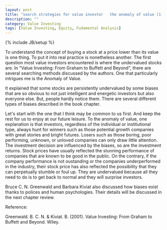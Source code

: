 ```yaml
---
layout: post
title: "search strategies for value investor   the anomaly of value (1)"
description: ""
category: Value Investing
tags: [Value Investing, Equity, Fudamental Analysis]
---
```

{% include JB/setup %}

To understand the concept of buying a stock at a price lower than its value is one thing. To put it into real practice is nonetheless another. The first question most value investors encountered is where the undervalued stocks are. In "Value Investing: From Graham to Buffett and Beyond", there are several searching methods discussed by the authors. One that particularly intrigues me is the Anomaly of Value.

It explained that some stocks are persistently undervalued by some biases that are so obvious to not just intelligent and energetic investors but also everyone else. But, people hardly notice them. There are several different types of biases described in the book chapter.

Let's start with the one that I think may be common to us first. And keep the rest for us to enjoy at our future leisure. To the anomaly of value, one explanation is that investors, regardless of the individual or institutional type, always hunt for winners such as those potential growth companies with great stories and bright futures. Losers such as those boring, poor performing, unknown, or unloved companies can only draw little attention. The investment decision are influenced by the biases, so are the investment returns. Stock prices have usually reflected the stunning performance of companies that are known to be good in the public. On the contrary, if the company performance is not oustanding or the companies underperformed in the industry, their stock price has also reflected the possibility that they can perpetually stumble or foul up. They are undervalued because all they need to do is to get back to normal and they will surprise investors.

Bruce C. N. Greenwald and Barbara Kiviat also discussed how biases exist thanks to polices and human psychologies. Their details will be discussed in the next chapter review.

Reference:

Greenwald. B. C. N. & Kiviat. B. (2001). Value Investing: From Graham to Buffett and Beyond. Wiley.